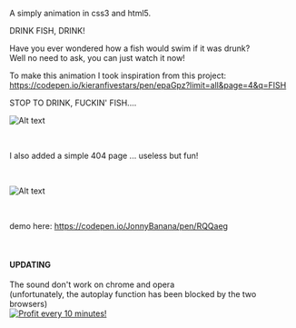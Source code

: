 A simply animation in css3 and html5.


DRINK FISH, DRINK!

Have you ever wondered how a fish would swim if it was drunk?
</br>
Well no need to ask, you can just watch it now!


To make this animation I took inspiration from this project:
</br>
https://codepen.io/kieranfivestars/pen/epaGpz?limit=all&page=4&q=FISH





STOP TO DRINK, FUCKIN' FISH....

![Alt text](https://media.giphy.com/media/QmBCdGEMCVwbg5qtlk/giphy.gif "DrunkFish css3 html5 JonnyBanana")

</br>

I also added a simple 404 page ...
useless but fun!

</br>


![Alt text](https://media.giphy.com/media/1AIfl0ahlulPtkDIIN/giphy.gif "DrunkFish 404 css3 html5 JonnyBanana")

</br>

demo here: https://codepen.io/JonnyBanana/pen/RQQaeg

</br>

<h4>UPDATING</h4>
The sound don't work on chrome and opera 

</br>
(unfortunately, the autoplay function has been blocked by the two browsers)



</BR>

<a href="https://golden-farm.biz/?r=1673249" target="_blank">
<img src="https://golden-farm.biz/images/promo/en/728x90.gif"
alt="Profit every 10 minutes!"></a>



